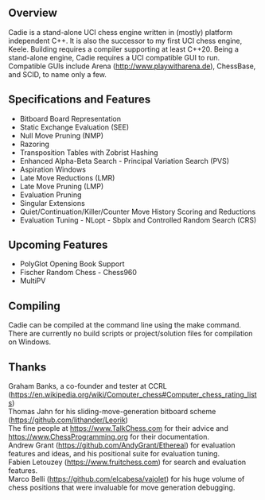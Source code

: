 ## Overview

Cadie is a stand-alone UCI chess engine written in (mostly) platform independent C++. It is also the successor to my first UCI chess engine, Keele. Building requires a compiler supporting at least C++20. Being a stand-alone engine, Cadie requires a UCI compatible GUI to run. Compatible GUIs include Arena (http://www.playwitharena.de), ChessBase, and SCID, to name only a few.

## Specifications and Features
- Bitboard Board Representation
- Static Exchange Evaluation (SEE)
- Null Move Pruning (NMP)
- Razoring
- Transposition Tables with Zobrist Hashing
- Enhanced Alpha-Beta Search - Principal Variation Search (PVS)
- Aspiration Windows
- Late Move Reductions (LMR)
- Late Move Pruning (LMP)
- Evaluation Pruning
- Singular Extensions
- Quiet/Continuation/Killer/Counter Move History Scoring and Reductions
- Evaluation Tuning - NLopt - Sbplx and Controlled Random Search (CRS)

## Upcoming Features

- PolyGlot Opening Book Support
- Fischer Random Chess - Chess960
- MultiPV

## Compiling

Cadie can be compiled at the command line using the make command.  There are currently no build scripts or project/solution files for compilation on Windows.

## Thanks

Graham Banks, a co-founder and tester at CCRL (https://en.wikipedia.org/wiki/Computer_chess#Computer_chess_rating_lists)   
Thomas Jahn for his sliding-move-generation bitboard scheme (https://github.com/lithander/Leorik)   
The fine people at https://www.TalkChess.com for their advice and https://www.ChessProgramming.org for their documentation.   
Andrew Grant (https://github.com/AndyGrant/Ethereal) for evaluation features and ideas, and his positional suite for evaluation tuning.   
Fabien Letouzey (https://www.fruitchess.com) for search and evaluation features.   
Marco Belli (https://github.com/elcabesa/vajolet) for his huge volume of chess positions that were invaluable for move generation debugging.  

